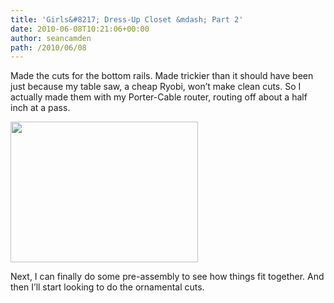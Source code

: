 ```yaml
---
title: 'Girls&#8217; Dress-Up Closet &mdash; Part 2'
date: 2010-06-08T10:21:06+00:00
author: seancamden
path: /2010/06/08
---
```

Made the cuts for the bottom rails. Made trickier than it should have been just because my table saw, a cheap Ryobi, won&#8217;t make clean cuts. So I actually made them with my Porter-Cable router, routing off about a half inch at a pass.
  
<img src="http://seancamden.com/wp-content/uploads/2010/06/2010-06-07-11.28.22-300x225.jpg" alt="" title="cuts for the bottom rails" width="300" height="225" class="alignnone size-medium wp-image-173" />
  
Next, I can finally do some pre-assembly to see how things fit together. And then I&#8217;ll start looking to do the ornamental cuts.